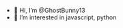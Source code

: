 - 👋 Hi, I’m @GhostBunny13
- 👀 I’m interested in javascript, python

<!---
GhostBunny13/GhostBunny13 is a ✨ special ✨ repository because its `README.md` (this file) appears on your GitHub profile.
You can click the Preview link to take a look at your changes.
--->

